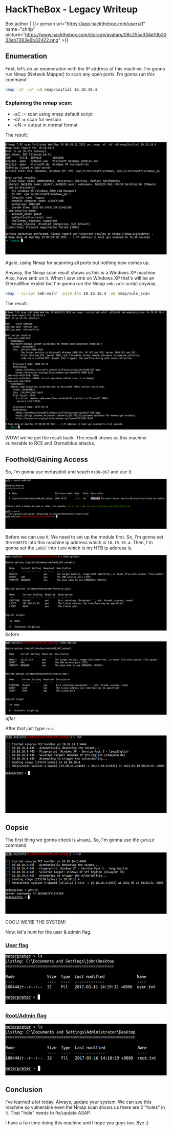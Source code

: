 # HackTheBox - Legacy Writeup


Box author | {{< person url="https://app.hackthebox.com/users/1" name="ch4p" picture="https://www.hackthebox.com/storage/avatars/08c255a334e10b3033ab7263e6b32422.png" >}}

<!--more-->

## Enumeration

First, let’s do an enumeration with the IP address of this machine. I’m gonna run Nmap [Netwok Mapper] to scan any open ports. I’m gonna run this command

```bash
nmap -sC -sV -oN nmap/initial 10.10.10.4
```
### Explaining the nmap scan:
* -sC	:= scan using nmap default script
* -sV	:= scan for version
* -oN := output in normal format

The result:

![nmap initial scan](1.png "nmap initial scan")

Again, using Nmap for scanning all ports but nothing new comes up.

Anyway, the Nmap scan result shows us this is a Windows XP machine.
Also, have smb on it. When I saw smb on Windows XP that's will be an EternalBlue exploit but I'm gonna run the Nmap `smb-vuln` script anyway.

```bash
nmap --script smb-vuln* -p139,445 10.10.10.4 -oN nmap/vuln_scan 
```

The result:

![NSE check smb vulnerability](2.png "NSE check smb vulnerability")

WOW! we've got the result back. The result shows us this machine vulnerable to RCE and Eternalblue attacks.

## Foothold/Gaining Access

So, I'm gonna use metasploit and seach `ms08-067` and use it.

![use ms08-067 exploit](3.png "use ms08-067 exploit")

Before we can use it. We need to set up the module first. So, I'm gonna set the `RHOSTS` into this machine ip address which is `10.10.10.4`. Then, I'm gonna set the `LHOST` into `tun0` which is my HTB ip address is.

![default metasploit option](4.png "default metasploit option")
_before_

![modify metasploit option](5.png "modify metasploit option")
_after_

After that just type `run`.

![get the shell](6.png "get the shell")

## Oopsie

The first thing we gonna check is `whoami`. So, I'm gonna use the `getuid` command

![shell as nt authority\system](7.png "shell as nt authority\system")

COOL! WE'RE THE SYSTEM!

Now, let's hunt for the user & admin flag.

### <u>User flag</u>

![user flag](8.png "user flag")

### <u>Root/Admin flag</u>

![root flag](9.png "root flag")

## Conclusion

I’ve learned a lot today. Always, update your system. We can see this machine so vulnerable even the Nmap scan shows us there are 2 "holes" in it. That "hole" needs to fix/update ASAP.

I have a fun time doing this machine and I hope you guys too. Bye ;)
